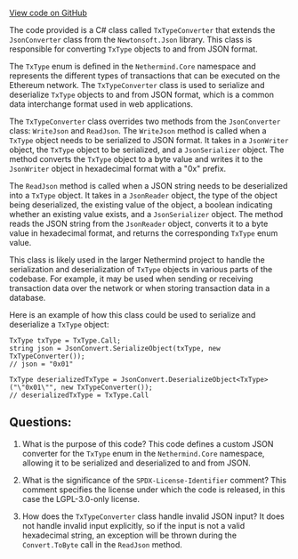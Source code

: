 [View code on GitHub](https://github.com/nethermindeth/nethermind/Nethermind.Serialization.Json/TxTypeConverter.cs)

The code provided is a C# class called `TxTypeConverter` that extends the `JsonConverter` class from the `Newtonsoft.Json` library. This class is responsible for converting `TxType` objects to and from JSON format. 

The `TxType` enum is defined in the `Nethermind.Core` namespace and represents the different types of transactions that can be executed on the Ethereum network. The `TxTypeConverter` class is used to serialize and deserialize `TxType` objects to and from JSON format, which is a common data interchange format used in web applications.

The `TxTypeConverter` class overrides two methods from the `JsonConverter` class: `WriteJson` and `ReadJson`. The `WriteJson` method is called when a `TxType` object needs to be serialized to JSON format. It takes in a `JsonWriter` object, the `TxType` object to be serialized, and a `JsonSerializer` object. The method converts the `TxType` object to a byte value and writes it to the `JsonWriter` object in hexadecimal format with a "0x" prefix.

The `ReadJson` method is called when a JSON string needs to be deserialized into a `TxType` object. It takes in a `JsonReader` object, the type of the object being deserialized, the existing value of the object, a boolean indicating whether an existing value exists, and a `JsonSerializer` object. The method reads the JSON string from the `JsonReader` object, converts it to a byte value in hexadecimal format, and returns the corresponding `TxType` enum value.

This class is likely used in the larger Nethermind project to handle the serialization and deserialization of `TxType` objects in various parts of the codebase. For example, it may be used when sending or receiving transaction data over the network or when storing transaction data in a database. 

Here is an example of how this class could be used to serialize and deserialize a `TxType` object:

```
TxType txType = TxType.Call;
string json = JsonConvert.SerializeObject(txType, new TxTypeConverter());
// json = "0x01"

TxType deserializedTxType = JsonConvert.DeserializeObject<TxType>("\"0x01\"", new TxTypeConverter());
// deserializedTxType = TxType.Call
```
## Questions: 
 1. What is the purpose of this code?
   This code defines a custom JSON converter for the `TxType` enum in the `Nethermind.Core` namespace, allowing it to be serialized and deserialized to and from JSON.

2. What is the significance of the `SPDX-License-Identifier` comment?
   This comment specifies the license under which the code is released, in this case the LGPL-3.0-only license.

3. How does the `TxTypeConverter` class handle invalid JSON input?
   It does not handle invalid input explicitly, so if the input is not a valid hexadecimal string, an exception will be thrown during the `Convert.ToByte` call in the `ReadJson` method.